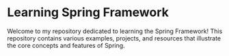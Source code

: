 # Learning Spring Framework

Welcome to my repository dedicated to learning the Spring Framework! This repository contains various examples, projects, and resources that illustrate the core concepts and features of Spring.
